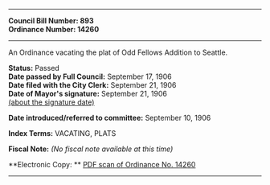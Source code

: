 * * * * *  
  
**Council Bill Number: [](#h0)[](#h2)893**   
**Ordinance Number: 14260**  
  
* * * * *  
  
An Ordinance vacating the plat of Odd Fellows Addition to Seattle.  
  
**Status:** Passed   
**Date passed by Full Council:** September 17, 1906   
**Date filed with the City Clerk:** September 21, 1906   
**Date of Mayor's signature:** September 21, 1906   
[(about the signature date)](/~public/approvaldate.htm)   
  
  
**Date introduced/referred to committee:** September 10, 1906   
  
**Index Terms:** VACATING, PLATS  
  
**Fiscal Note:** *(No fiscal note available at this time)*  
  
**Electronic Copy: ** [PDF scan of Ordinance No. 14260](/~archives/Ordinances/Ord_14260.pdf)  
  
* * * * *  
